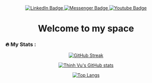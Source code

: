 <div id="badges" align="center">
  <a href="https://www.linkedin.com/in/buikhactu">
    <img src="https://img.shields.io/badge/LinkedIn-blue?style=for-the-badge&logo=linkedin&logoColor=white" alt="LinkedIn Badge"/>
  </a>
  <a href="https://www.messenger.com/t/bkt992">
    <img src="https://img.shields.io/badge/Messenger-00B2FF?style=for-the-badge&logo=messenger&logoColor=white" alt="Messenger Badge"/>
  </a>
  <a href="https://buikhactu.com">
    <img src="https://img.shields.io/badge/buikhactu.com-welcome-blue" alt="Youtube Badge"/>
  </a>
</div>

<h1 align="center">
  Welcome to my space
</h1>

### :fire: My Stats :
<div align="center">

[![GitHub Streak](https://github-readme-streak-stats.herokuapp.com?user=bkt92&theme=dark&hide_border=true)](https://git.io/streak-stats)

[![Thinh Vu's GitHub stats](https://github-readme-stats.vercel.app/api?username=bkt92&theme=vision-friendly-dark)](https://github.com/bkt92/github-readme-stats)

[![Top Langs](https://github-readme-stats.vercel.app/api/top-langs/?username=bkt92&layout=compact&theme=vision-friendly-dark)](https://github.com/bkt92/github-readme-stats)

</div>
